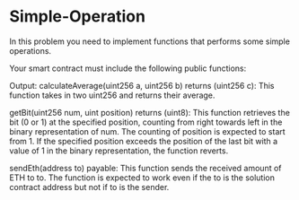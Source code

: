 # Simple-Operation

In this problem you need to implement functions that performs some simple operations.

Your smart contract must include the following public functions:
 

Output:
calculateAverage(uint256 a, uint256 b) returns (uint256 c): This function takes in two uint256 and returns their average.

getBit(uint256 num, uint position) returns (uint8): This function retrieves the bit (0 or 1) at the specified position, counting from right towards left in the binary representation of num. The counting of position is expected to start from 1. If the specified position exceeds the position of the last bit with a value of 1 in the binary representation, the function reverts.

sendEth(address to) payable: This function sends the received amount of ETH to to. The function is expected to work even if the to is the solution contract address but not if to is the sender.
